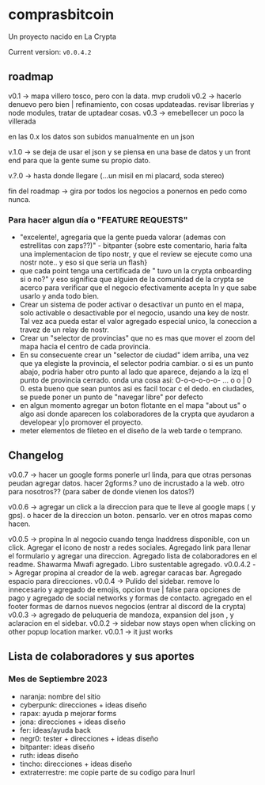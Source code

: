 # comprasbitcoin

Un proyecto nacido en La Crypta

Current version: `v0.0.4.2`

## roadmap

v0.1 -> mapa villero tosco, pero con la data. mvp crudoli
v0.2 -> hacerlo denuevo pero bien | refinamiento, con cosas updateadas. revisar librerias y node modules, tratar de uptadear cosas.
v0.3 -> emebellecer un poco la villerada

en las 0.x los datos son subidos manualmente en un json

v.1.0 -> se deja de usar el json y se piensa en una base de datos y un front end para que la gente sume su propio dato.

v.?.0 -> hasta donde llegare (...un misil en mi placard, soda stereo)

fin del roadmap -> gira por todos los negocios a ponernos en pedo como nunca.

### Para hacer algun día o "FEATURE REQUESTS"

- "excelente!, agregaria que la gente pueda valorar (ademas con estrellitas con zaps??)" - bitpanter {sobre este comentario, haria falta una implementacion de tipo nostr, y que el review se ejecute como una nostr note.. y eso si que seria un flash}
- que cada point tenga una certificada de " tuvo un la crypta onboarding si o no?" y eso significa que alguien de la comunidad de la crypta se acerco para verificar que el negocio efectivamente acepta ln y que sabe usarlo y anda todo bien.
- Crear un sistema de poder activar o desactivar un punto en el mapa, solo activable o desactivable por el negocio, usando una key de nostr. Tal vez aca pueda estar el valor agregado especial unico, la coneccion a travez de un relay de nostr.
- Crear un "selector de provincias" que no es mas que mover el zoom del mapa hacia el centro de cada provincia.
- En su consecuente crear un "selector de ciudad" idem arriba, una vez que ya elegiste la provincia, el selector podria cambiar. o si es un punto abajo, podria haber otro punto al lado que aparece, dejando a la izq el punto de provincia cerrado. onda una cosa asi: O-o-o-o-o-o- ... o o | 0 0. esta bueno que sean puntos asi es facil tocar c el dedo. en ciudades, se puede poner un punto de "navegar libre" por defecto
- en algun momento agregar un boton flotante en el mapa "about us" o algo asi donde aparecen los colaboradores de la crypta que ayudaron a developear y|o promover el proyecto.
- meter elementos de fileteo en el diseño de la web tarde o temprano.

## Changelog

v0.0.7 -> hacer un google forms ponerle url linda, para que otras personas peudan agregar datos. hacer 2gforms.? uno de incrustado a la web. otro para nosotros?? (para saber de donde vienen los datos?)

v0.0.6 -> agregar un click a la direccion para que te lleve al google maps ( y gps). o hacer de la direccion un boton. pensarlo. ver en otros mapas como hacen.

v0.0.5 -> propina ln al negocio cuando tenga lnaddress disponible, con un click. Agregar el icono de nostr a redes sociales. Agregado link para llenar el formulario y agregar una direccion. Agregado lista de colaboradores en el readme. Shawarma Mwafi agregado. Libro sustentable agregado.
v0.0.4.2 -> Agregar propina al creador de la web. agregar caracas bar. Agregado espacio para direcciones.
v0.0.4 -> Pulido del sidebar. remove lo innecesario y agregado de emojis, opcion true | false para opciones de pago y agregado de social networks y formas de contacto. agregado en el footer formas de darnos nuevos negocios (entrar al discord de la crypta)
v0.0.3 -> agregado de peluqueria de mandoza, expansion del json , y aclaracion en el sidebar.
v0.0.2 -> sidebar now stays open when clicking on other popup location marker.
v0.0.1 -> it just works

## Lista de colaboradores y sus aportes

### Mes de Septiembre 2023

- naranja: nombre del sitio
- cyberpunk: direcciones + ideas diseño
- rapax: ayuda p mejorar forms
- jona: direcciones + ideas diseño
- fer: ideas/ayuda back
- negr0: tester + direcciones + ideas diseño
- bitpanter: ideas diseño
- ruth: ideas diseño
- tincho: direcciones + ideas diseño
- extraterrestre: me copie parte de su codigo para lnurl
